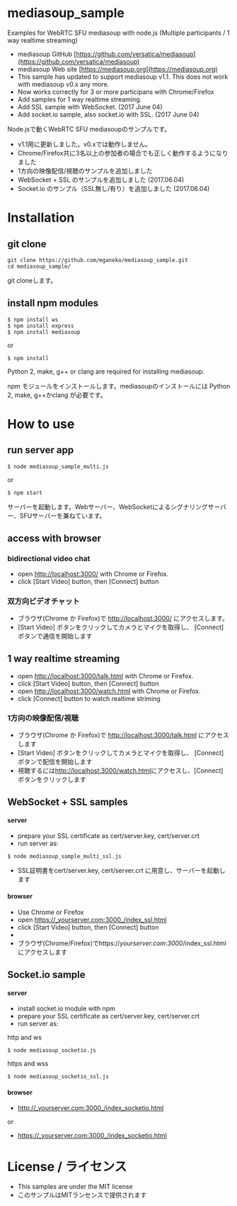 # mediasoup_sample
Examples for WebRTC SFU mediasoup with node.js (Multiple participants / 1 way realtime streaming)

* mediasoup GitHub [https://github.com/versatica/mediasoup](https://github.com/versatica/mediasoup)
* mediasoup Web site [https://mediasoup.org](https://mediasoup.org)
* This sample has updated to support mediasoup v1.1. This does not work with mediasoup v0.x any more.
* Now works correctly for 3 or more participans with Chrome/Firefox
* Add samples for 1 way realtime streaming. 
* Add SSL sample with WebSocket. (2017 June 04)
* Add socket.io sample, also socket.io with SSL.  (2017 June 04)

Node.jsで動くWebRTC SFU mediasoupのサンプルです。

* v1.1用に更新しました。v0.xでは動作しません。
* Chrome/Firefox共に3名以上の参加者の場合でも正しく動作するようになりました
* 1方向の映像配信/視聴のサンプルを追加しました
* WebSocket + SSL のサンプルを追加しました (2017.06.04)
* Socket.io のサンプル（SSL無し/有り）を追加しました (2017.06.04)


# Installation

## git clone
```
git clone https://github.com/mganeko/mediasoup_sample.git
cd mediasoup_sample/
```
git cloneします。

## install npm modules

```
$ npm install ws
$ npm install express
$ npm install mediasoup
```
or
```
$ npm install
```

Python 2, make, g++ or clang are required for installing mediasoup.

npm モジュールをインストールします。mediasoupのインストールには Python 2, make, g++かclang が必要です。


# How to use

## run server app
```
$ node mediasoup_sample_multi.js
```
or
```
$ npm start
```

サーバーを起動します。Webサーバー、WebSocketによるシグナリングサーバー、SFUサーバーを兼ねています。


## access with browser

### bidirectional video chat  

* open [http://localhost:3000/](http://localhost:3000/) with Chrome or Firefox.
* click [Start Video] button, then [Connect] button

### 双方向ビデオチャット

* ブラウザ(Chrome か Firefox)で [http://localhost:3000/](http://localhost:3000/) にアクセスします。
* [Start Video] ボタンをクリックしてカメラとマイクを取得し、 [Connect] ボタンで通信を開始します


## 1 way realtime streaming

* open [http://localhost:3000/talk.html](http://localhost:3000/talk.html) with Chrome or Firefox.
* click [Start Video] button, then [Connect] button
* open [http://localhost:3000/watch.html](http://localhost:3000/watch.html) with Chrome or Firefox.
* click [Connect] button to watch realtime striming

### 1方向の映像配信/視聴

* ブラウザ(Chrome か Firefox)で [http://localhost:3000/talk.html](http://localhost:3000/talk.html) にアクセスします
* [Start Video] ボタンをクリックしてカメラとマイクを取得し、 [Connect] ボタンで配信を開始します
* 視聴するには[http://localhost:3000/watch.html](http://localhost:3000/watch.html)にアクセスし、[Connect] ボタンをクリックします

## WebSocket + SSL samples

#### server
* prepare your SSL certificate as cert/server.key, cert/server.crt
* run server as:

```
$ node mediasoup_sample_multi_ssl.js
```

* SSL証明書をcert/server.key, cert/server.crt に用意し、サーバーを起動します

#### browser
* Use Chrome or Firefox
* open https://_yourserver.com:3000_/index_ssl.html
* click [Start Video] button, then [Connect] button
*
* ブラウザ(Chrome/Firefox)でhttps://_yourserver.com:3000_/index_ssl.html にアクセスします


## Socket.io sample

#### server

* install socket.io module with npm
* prepare your SSL certificate as cert/server.key, cert/server.crt
* run server as:
 
http and ws

```
$ node mediasoup_socketio.js
```


https and wss

```
$ node mediasoup_socketio_ssl.js
```

#### browser

* http://_yourserver.com:3000_/index_socketio.html

or

* https://_yourserver.com:3000_/index_socketio.html


# License / ライセンス

* This samples are under the MIT license
* このサンプルはMITランセンスで提供されます
